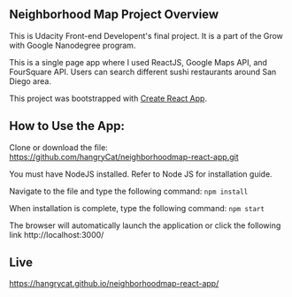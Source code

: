 ## Neighborhood Map Project Overview
This is Udacity Front-end Developent's final project. It is a part of the Grow with Google Nanodegree program. 

This is a single page app where I used ReactJS, Google Maps API, and FourSquare API. Users can search different sushi restaurants around San Diego area. 

This project was bootstrapped with [Create React App](https://github.com/facebook/create-react-app).

## How to Use the App:
Clone or download the file:
https://github.com/hangryCat/neighborhoodmap-react-app.git

You must have NodeJS installed. Refer to Node JS for installation guide.

Navigate to the file and type the following command:
`npm install`

When installation is complete, type the following command:
`npm start`

The browser will automatically launch the application or click the following link http://localhost:3000/

## Live 
https://hangrycat.github.io/neighborhoodmap-react-app/

